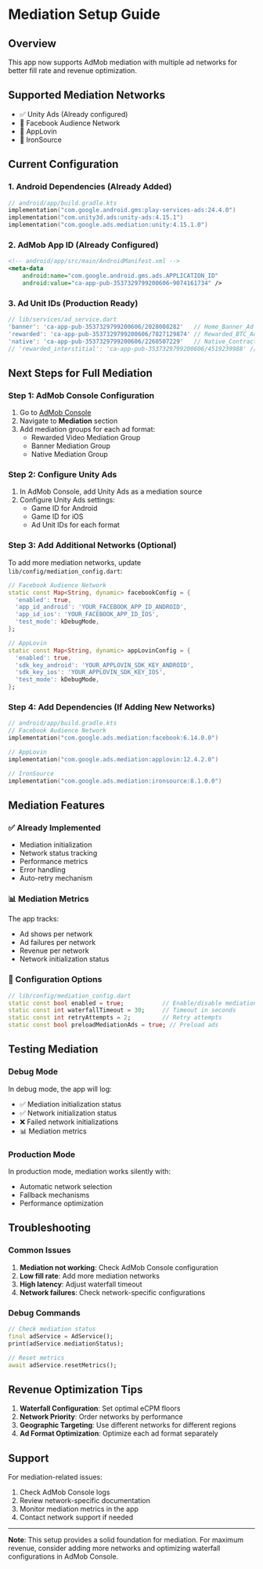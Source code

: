 # Mediation Setup Guide

## Overview
This app now supports AdMob mediation with multiple ad networks for better fill rate and revenue optimization.

## Supported Mediation Networks
- ✅ Unity Ads (Already configured)
- 🔧 Facebook Audience Network
- 🔧 AppLovin
- 🔧 IronSource

## Current Configuration

### 1. Android Dependencies (Already Added)
```kotlin
// android/app/build.gradle.kts
implementation("com.google.android.gms:play-services-ads:24.4.0")
implementation("com.unity3d.ads:unity-ads:4.15.1")
implementation("com.google.ads.mediation:unity:4.15.1.0")
```

### 2. AdMob App ID (Already Configured)
```xml
<!-- android/app/src/main/AndroidManifest.xml -->
<meta-data
    android:name="com.google.android.gms.ads.APPLICATION_ID"
    android:value="ca-app-pub-3537329799200606~9074161734" />
```

### 3. Ad Unit IDs (Production Ready)
```dart
// lib/services/ad_service.dart
'banner': 'ca-app-pub-3537329799200606/2028008282'   // Home_Banner_Ad
'rewarded': 'ca-app-pub-3537329799200606/7827129874' // Rewarded_BTC_Ad  
'native': 'ca-app-pub-3537329799200606/2260507229'   // Native_Contract_Card
// 'rewarded_interstitial': 'ca-app-pub-3537329799200606/4519239988' // Game Reward Interstitial (Available for future use)
```

## Next Steps for Full Mediation

### Step 1: AdMob Console Configuration
1. Go to [AdMob Console](https://admob.google.com/)
2. Navigate to **Mediation** section
3. Add mediation groups for each ad format:
   - Rewarded Video Mediation Group
   - Banner Mediation Group
   - Native Mediation Group

### Step 2: Configure Unity Ads
1. In AdMob Console, add Unity Ads as a mediation source
2. Configure Unity Ads settings:
   - Game ID for Android
   - Game ID for iOS
   - Ad Unit IDs for each format

### Step 3: Add Additional Networks (Optional)
To add more mediation networks, update `lib/config/mediation_config.dart`:

```dart
// Facebook Audience Network
static const Map<String, dynamic> facebookConfig = {
  'enabled': true,
  'app_id_android': 'YOUR_FACEBOOK_APP_ID_ANDROID',
  'app_id_ios': 'YOUR_FACEBOOK_APP_ID_IOS',
  'test_mode': kDebugMode,
};

// AppLovin
static const Map<String, dynamic> appLovinConfig = {
  'enabled': true,
  'sdk_key_android': 'YOUR_APPLOVIN_SDK_KEY_ANDROID',
  'sdk_key_ios': 'YOUR_APPLOVIN_SDK_KEY_IOS',
  'test_mode': kDebugMode,
};
```

### Step 4: Add Dependencies (If Adding New Networks)
```kotlin
// android/app/build.gradle.kts
// Facebook Audience Network
implementation("com.google.ads.mediation:facebook:6.14.0.0")

// AppLovin
implementation("com.google.ads.mediation:applovin:12.4.2.0")

// IronSource
implementation("com.google.ads.mediation:ironsource:8.1.0.0")
```

## Mediation Features

### ✅ Already Implemented
- Mediation initialization
- Network status tracking
- Performance metrics
- Error handling
- Auto-retry mechanism

### 📊 Mediation Metrics
The app tracks:
- Ad shows per network
- Ad failures per network
- Revenue per network
- Network initialization status

### 🔧 Configuration Options
```dart
// lib/config/mediation_config.dart
static const bool enabled = true;           // Enable/disable mediation
static const int waterfallTimeout = 30;     // Timeout in seconds
static const int retryAttempts = 2;         // Retry attempts
static const bool preloadMediationAds = true; // Preload ads
```

## Testing Mediation

### Debug Mode
In debug mode, the app will log:
- ✅ Mediation initialization status
- ✅ Network initialization status
- ❌ Failed network initializations
- 📊 Mediation metrics

### Production Mode
In production mode, mediation works silently with:
- Automatic network selection
- Fallback mechanisms
- Performance optimization

## Troubleshooting

### Common Issues
1. **Mediation not working**: Check AdMob Console configuration
2. **Low fill rate**: Add more mediation networks
3. **High latency**: Adjust waterfall timeout
4. **Network failures**: Check network-specific configurations

### Debug Commands
```dart
// Check mediation status
final adService = AdService();
print(adService.mediationStatus);

// Reset metrics
await adService.resetMetrics();
```

## Revenue Optimization Tips

1. **Waterfall Configuration**: Set optimal eCPM floors
2. **Network Priority**: Order networks by performance
3. **Geographic Targeting**: Use different networks for different regions
4. **Ad Format Optimization**: Optimize each ad format separately

## Support
For mediation-related issues:
1. Check AdMob Console logs
2. Review network-specific documentation
3. Monitor mediation metrics in the app
4. Contact network support if needed

---

**Note**: This setup provides a solid foundation for mediation. For maximum revenue, consider adding more networks and optimizing waterfall configurations in AdMob Console. 